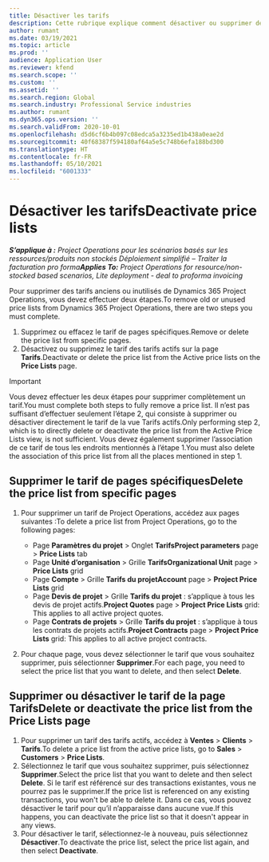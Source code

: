 ```yaml
---
title: Désactiver les tarifs
description: Cette rubrique explique comment désactiver ou supprimer des tarifs inutilisés ou anciens.
author: rumant
ms.date: 03/19/2021
ms.topic: article
ms.prod: ''
audience: Application User
ms.reviewer: kfend
ms.search.scope: ''
ms.custom: ''
ms.assetid: ''
ms.search.region: Global
ms.search.industry: Professional Service industries
ms.author: rumant
ms.dyn365.ops.version: ''
ms.search.validFrom: 2020-10-01
ms.openlocfilehash: d5d6cf6b4b097c08edca5a3235ed1b438a0eae2d
ms.sourcegitcommit: 40f68387f594180af64a5e5c748b6efa188bd300
ms.translationtype: HT
ms.contentlocale: fr-FR
ms.lasthandoff: 05/10/2021
ms.locfileid: "6001333"
---
```

# <a name="deactivate-price-lists"></a><span data-ttu-id="470e1-103">Désactiver les tarifs</span><span class="sxs-lookup"><span data-stu-id="470e1-103">Deactivate price lists</span></span> 

<span data-ttu-id="470e1-104">_**S’applique à :** Project Operations pour les scénarios basés sur les ressources/produits non stockés Déploiement simplifié – Traiter la facturation pro forma_</span><span class="sxs-lookup"><span data-stu-id="470e1-104">_**Applies To:** Project Operations for resource/non-stocked based scenarios, Lite deployment - deal to proforma invoicing_</span></span>

<span data-ttu-id="470e1-105">Pour supprimer des tarifs anciens ou inutilisés de Dynamics 365 Project Operations, vous devez effectuer deux étapes.</span><span class="sxs-lookup"><span data-stu-id="470e1-105">To remove old or unused price lists from Dynamics 365 Project Operations, there are two steps you must complete.</span></span> 

1. <span data-ttu-id="470e1-106">Supprimez ou effacez le tarif de pages spécifiques.</span><span class="sxs-lookup"><span data-stu-id="470e1-106">Remove or delete the price list from specific pages.</span></span>
2. <span data-ttu-id="470e1-107">Désactivez ou supprimez le tarif des tarifs actifs sur la page **Tarifs**.</span><span class="sxs-lookup"><span data-stu-id="470e1-107">Deactivate or delete the price list from the Active price lists on the **Price Lists** page.</span></span>

>[!IMPORTANT]
> <span data-ttu-id="470e1-108">Vous devez effectuer les deux étapes pour supprimer complètement un tarif.</span><span class="sxs-lookup"><span data-stu-id="470e1-108">You must complete both steps to fully remove a price list.</span></span> <span data-ttu-id="470e1-109">Il n’est pas suffisant d’effectuer seulement l’étape 2, qui consiste à supprimer ou désactiver directement le tarif de la vue Tarifs actifs.</span><span class="sxs-lookup"><span data-stu-id="470e1-109">Only performing step 2, which is to directly delete or deactivate the price list from the Active Price Lists view, is not sufficient.</span></span> <span data-ttu-id="470e1-110">Vous devez également supprimer l’association de ce tarif de tous les endroits mentionnés à l’étape 1.</span><span class="sxs-lookup"><span data-stu-id="470e1-110">You must also delete the association of this price list from all the places mentioned in step 1.</span></span>

## <a name="delete-the-price-list-from-specific-pages"></a><span data-ttu-id="470e1-111">Supprimer le tarif de pages spécifiques</span><span class="sxs-lookup"><span data-stu-id="470e1-111">Delete the price list from specific pages</span></span>
1. <span data-ttu-id="470e1-112">Pour supprimer un tarif de Project Operations, accédez aux pages suivantes :</span><span class="sxs-lookup"><span data-stu-id="470e1-112">To delete a price list from Project Operations, go to the following pages:</span></span>  

      - <span data-ttu-id="470e1-113">Page **Paramètres du projet** > Onglet **Tarifs**</span><span class="sxs-lookup"><span data-stu-id="470e1-113">**Project parameters** page > **Price Lists** tab</span></span>
      - <span data-ttu-id="470e1-114">Page **Unité d’organisation** > Grille **Tarifs**</span><span class="sxs-lookup"><span data-stu-id="470e1-114">**Organizational Unit** page > **Price Lists** grid</span></span>
      - <span data-ttu-id="470e1-115">Page **Compte** > Grille **Tarifs du projet**</span><span class="sxs-lookup"><span data-stu-id="470e1-115">**Account** page > **Project Price Lists** grid</span></span>
      - <span data-ttu-id="470e1-116">Page **Devis de projet** > Grille **Tarifs du projet** : s’applique à tous les devis de projet actifs.</span><span class="sxs-lookup"><span data-stu-id="470e1-116">**Project Quotes** page > **Project Price Lists** grid: This applies to all active project quotes.</span></span>
      - <span data-ttu-id="470e1-117">Page **Contrats de projets** > Grille **Tarifs du projet** : s’applique à tous les contrats de projets actifs.</span><span class="sxs-lookup"><span data-stu-id="470e1-117">**Project Contracts** page > **Project Price Lists** grid: This applies to all active project contracts.</span></span>

 2. <span data-ttu-id="470e1-118">Pour chaque page, vous devez sélectionner le tarif que vous souhaitez supprimer, puis sélectionner **Supprimer**.</span><span class="sxs-lookup"><span data-stu-id="470e1-118">For each page, you need to select the price list that you want to delete, and then select **Delete**.</span></span> 
 
## <a name="delete-or-deactivate-the-price-list-from-the-price-lists-page"></a><span data-ttu-id="470e1-119">Supprimer ou désactiver le tarif de la page Tarifs</span><span class="sxs-lookup"><span data-stu-id="470e1-119">Delete or deactivate the price list from the Price Lists page</span></span>
 
1. <span data-ttu-id="470e1-120">Pour supprimer un tarif des tarifs actifs, accédez à **Ventes** > **Clients** > **Tarifs**.</span><span class="sxs-lookup"><span data-stu-id="470e1-120">To delete a price list from the active price lists, go to **Sales** > **Customers** > **Price Lists**.</span></span> 
2. <span data-ttu-id="470e1-121">Sélectionnez le tarif que vous souhaitez supprimer, puis sélectionnez **Supprimer**.</span><span class="sxs-lookup"><span data-stu-id="470e1-121">Select the price list that you want to delete and then select **Delete**.</span></span> <span data-ttu-id="470e1-122">Si le tarif est référencé sur des transactions existantes, vous ne pourrez pas le supprimer.</span><span class="sxs-lookup"><span data-stu-id="470e1-122">If the price list is referenced on any existing transactions, you won't be able to delete it.</span></span> <span data-ttu-id="470e1-123">Dans ce cas, vous pouvez désactiver le tarif pour qu’il n’apparaisse dans aucune vue.</span><span class="sxs-lookup"><span data-stu-id="470e1-123">If this happens, you can deactivate the price list so that it doesn't appear in any views.</span></span> 
3. <span data-ttu-id="470e1-124">Pour désactiver le tarif, sélectionnez-le à nouveau, puis sélectionnez **Désactiver**.</span><span class="sxs-lookup"><span data-stu-id="470e1-124">To deactivate the price list, select the price list again, and then select **Deactivate**.</span></span>   
